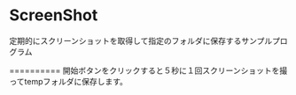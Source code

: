 ScreenShot
==========

定期的にスクリーンショットを取得して指定のフォルダに保存するサンプルプログラム

==========
開始ボタンをクリックすると５秒に１回スクリーンショットを撮ってtempフォルダに保存します。
